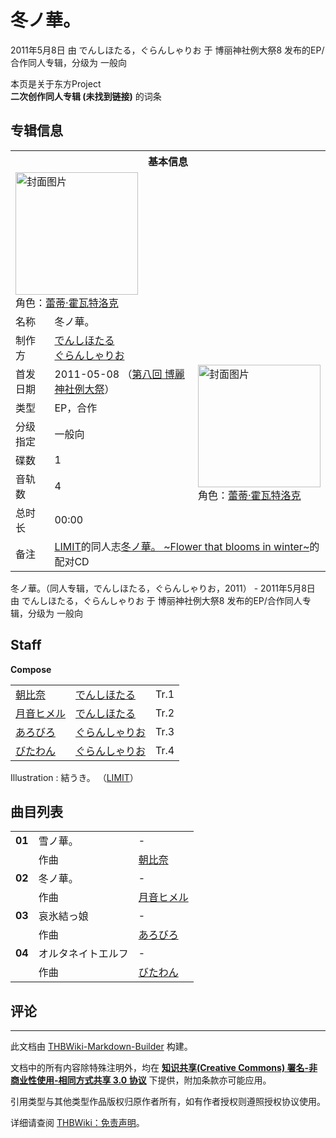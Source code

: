 # 冬ノ華。

<!-- source html: G:\repos\THBWiki-Markdown-Builder\THBWikiMarkdown\Temp\main\2\2f\ns0%3A%E5%86%AC%E3%83%8E%E8%8F%AF%E3%80%82.html -->

2011年5月8日 由 でんしほたる，ぐらんしゃりお 于 博丽神社例大祭8 发布的EP/合作同人专辑，分级为 一般向

本页是关于东方Project  
 **二次创作同人专辑 (未找到链接)** 的词条
## 专辑信息

<table><tbody><tr><th colspan="3">基本信息</th></tr><tr><td class="cover-artwork-mobile" colspan="2"><a href="./文件-冬ノ華。封面.jpg.md" class="image" title="封面图片"><img alt="封面图片" src="https://upload.thwiki.cc/thumb/7/71/%E5%86%AC%E3%83%8E%E8%8F%AF%E3%80%82%E5%B0%81%E9%9D%A2.jpg/196px-%E5%86%AC%E3%83%8E%E8%8F%AF%E3%80%82%E5%B0%81%E9%9D%A2.jpg" decoding="async" loading="lazy" width="196" height="196" srcset="https://upload.thwiki.cc/thumb/7/71/%E5%86%AC%E3%83%8E%E8%8F%AF%E3%80%82%E5%B0%81%E9%9D%A2.jpg/294px-%E5%86%AC%E3%83%8E%E8%8F%AF%E3%80%82%E5%B0%81%E9%9D%A2.jpg 1.5x, https://upload.thwiki.cc/thumb/7/71/%E5%86%AC%E3%83%8E%E8%8F%AF%E3%80%82%E5%B0%81%E9%9D%A2.jpg/392px-%E5%86%AC%E3%83%8E%E8%8F%AF%E3%80%82%E5%B0%81%E9%9D%A2.jpg 2x" data-file-width="512" data-file-height="512"></a><div class="cover-char">角色：<a href="./蕾蒂·霍瓦特洛克.md" title="蕾蒂·霍瓦特洛克">蕾蒂·霍瓦特洛克</a></div></td>
</tr><tr><td class="label">名称</td><td colspan="2"> 冬ノ華。 </td></tr><tr><td class="label">制作方</td><td><a href="./でんしほたる.md" title="でんしほたる">でんしほたる</a><br><a href="./ぐらんしゃりお.md" title="ぐらんしゃりお">ぐらんしゃりお</a></td><td class="cover-artwork" rowspan="7" style="min-width:196px;"><a href="./文件-冬ノ華。封面.jpg.md" class="image" title="封面图片"><img alt="封面图片" src="https://upload.thwiki.cc/thumb/7/71/%E5%86%AC%E3%83%8E%E8%8F%AF%E3%80%82%E5%B0%81%E9%9D%A2.jpg/196px-%E5%86%AC%E3%83%8E%E8%8F%AF%E3%80%82%E5%B0%81%E9%9D%A2.jpg" decoding="async" loading="lazy" width="196" height="196" srcset="https://upload.thwiki.cc/thumb/7/71/%E5%86%AC%E3%83%8E%E8%8F%AF%E3%80%82%E5%B0%81%E9%9D%A2.jpg/294px-%E5%86%AC%E3%83%8E%E8%8F%AF%E3%80%82%E5%B0%81%E9%9D%A2.jpg 1.5x, https://upload.thwiki.cc/thumb/7/71/%E5%86%AC%E3%83%8E%E8%8F%AF%E3%80%82%E5%B0%81%E9%9D%A2.jpg/392px-%E5%86%AC%E3%83%8E%E8%8F%AF%E3%80%82%E5%B0%81%E9%9D%A2.jpg 2x" data-file-width="512" data-file-height="512"></a><div class="cover-char">角色：<a href="./蕾蒂·霍瓦特洛克.md" title="蕾蒂·霍瓦特洛克">蕾蒂·霍瓦特洛克</a></div></td>
</tr><tr><td class="label">首发日期</td><td>2011-05-08&#160;（<a href="/展会作品列表?e=%E5%8D%9A%E4%B8%BD%E7%A5%9E%E7%A4%BE%E4%BE%8B%E5%A4%A7%E7%A5%AD%238">第八回 博麗神社例大祭</a>）</td></tr><tr><td class="label">类型</td><td>EP，合作</td></tr><tr><td class="label">分级指定</td><td>一般向</td></tr><tr><td class="label">碟数</td><td>1</td></tr><tr><td class="label">音轨数</td><td>4</td></tr><tr><td class="label">总时长</td><td>00:00</td></tr><tr><td class="label">备注</td><td colspan="2"><a href="./LIMIT.md" title="LIMIT">LIMIT</a>的同人志<a href="/index.php?title=%E5%86%AC%E3%83%8E%E8%8F%AF%E3%80%82_~Flower_that_blooms_in_winter~&amp;action=edit&amp;redlink=1" class="new" title="冬ノ華。 ~Flower that blooms in winter~（页面不存在）">冬ノ華。 ~Flower that blooms in winter~</a>的配对CD</td></tr></tbody></table>

冬ノ華。（同人专辑，でんしほたる，ぐらんしゃりお，2011） - 2011年5月8日 由 でんしほたる，ぐらんしゃりお 于 博丽神社例大祭8 发布的EP/合作同人专辑，分级为 一般向
## Staff
  
 **Compose**   

<table><tbody><tr><td><a href="/index.php?title=%E6%9C%9D%E6%AF%94%E5%A5%88&amp;action=edit&amp;redlink=1" class="new" title="朝比奈（页面不存在）">朝比奈</a></td><td><a href="./でんしほたる.md" title="でんしほたる">でんしほたる</a></td><td>Tr.1</td></tr><tr><td><a href="/index.php?title=%E6%9C%88%E9%9F%B3%E3%83%92%E3%83%A1%E3%83%AB&amp;action=edit&amp;redlink=1" class="new" title="月音ヒメル（页面不存在）">月音ヒメル</a></td><td><a href="./でんしほたる.md" title="でんしほたる">でんしほたる</a></td><td>Tr.2</td></tr><tr><td><a href="/index.php?title=%E3%81%82%E3%82%8D%E3%81%B3%E3%82%8D&amp;action=edit&amp;redlink=1" class="new" title="あろびろ（页面不存在）">あろびろ</a></td><td><a href="./ぐらんしゃりお.md" title="ぐらんしゃりお">ぐらんしゃりお</a></td><td>Tr.3</td></tr><tr><td><a href="/index.php?title=%E3%81%B3%E3%81%9F%E3%82%8F%E3%82%93&amp;action=edit&amp;redlink=1" class="new" title="びたわん（页面不存在）">びたわん</a></td><td><a href="./ぐらんしゃりお.md" title="ぐらんしゃりお">ぐらんしゃりお</a></td><td>Tr.4</td></tr></tbody></table>


Illustration
: 結うき。 （[LIMIT](./LIMIT.md)）

## 曲目列表

<table><tbody><tr><td id="1" class="infoYL"><b>01</b></td><td id="雪ノ華。" colspan="2" class="title">雪ノ華。<span class="thcsearchlinks"><a rel="nofollow" class="external text" href="https://cd.thwiki.cc?arrange=朝比奈&amp;fromwiki=冬ノ華。"><span title="搜索相似同人曲"></span></a></span></td><td class="time">-</td></tr><tr><td class="left"></td><td class="label">作曲</td><td class="text" colspan="2"><a href="/index.php?title=%E6%9C%9D%E6%AF%94%E5%A5%88&amp;action=edit&amp;redlink=1" class="new" title="朝比奈（页面不存在）">朝比奈</a><span class="thcsearchlinks"><a rel="nofollow" class="external text" href="https://cd.thwiki.cc?arrange=，朝比奈&amp;fromwiki=冬ノ華。"><span></span></a></span></td></tr>
<tr><td id="2" class="infoYL"><b>02</b></td><td id="冬ノ華。" colspan="2" class="title">冬ノ華。<span class="thcsearchlinks"><a rel="nofollow" class="external text" href="https://cd.thwiki.cc?arrange=月音ヒメル&amp;fromwiki=冬ノ華。"><span title="搜索相似同人曲"></span></a></span></td><td class="time">-</td></tr><tr><td class="left"></td><td class="label">作曲</td><td class="text" colspan="2"><a href="/index.php?title=%E6%9C%88%E9%9F%B3%E3%83%92%E3%83%A1%E3%83%AB&amp;action=edit&amp;redlink=1" class="new" title="月音ヒメル（页面不存在）">月音ヒメル</a><span class="thcsearchlinks"><a rel="nofollow" class="external text" href="https://cd.thwiki.cc?arrange=，月音ヒメル&amp;fromwiki=冬ノ華。"><span></span></a></span></td></tr>
<tr><td id="3" class="infoYL"><b>03</b></td><td id="哀氷結っ娘" colspan="2" class="title">哀氷結っ娘<span class="thcsearchlinks"><a rel="nofollow" class="external text" href="https://cd.thwiki.cc?arrange=あろびろ&amp;fromwiki=冬ノ華。"><span title="搜索相似同人曲"></span></a></span></td><td class="time">-</td></tr><tr><td class="left"></td><td class="label">作曲</td><td class="text" colspan="2"><a href="/index.php?title=%E3%81%82%E3%82%8D%E3%81%B3%E3%82%8D&amp;action=edit&amp;redlink=1" class="new" title="あろびろ（页面不存在）">あろびろ</a><span class="thcsearchlinks"><a rel="nofollow" class="external text" href="https://cd.thwiki.cc?arrange=，あろびろ&amp;fromwiki=冬ノ華。"><span></span></a></span></td></tr>
<tr><td id="4" class="infoYL"><b>04</b></td><td id="オルタネイトエルフ" colspan="2" class="title">オルタネイトエルフ<span class="thcsearchlinks"><a rel="nofollow" class="external text" href="https://cd.thwiki.cc?arrange=びたわん&amp;fromwiki=冬ノ華。"><span title="搜索相似同人曲"></span></a></span></td><td class="time">-</td></tr><tr><td class="left"></td><td class="label">作曲</td><td class="text" colspan="2"><a href="/index.php?title=%E3%81%B3%E3%81%9F%E3%82%8F%E3%82%93&amp;action=edit&amp;redlink=1" class="new" title="びたわん（页面不存在）">びたわん</a><span class="thcsearchlinks"><a rel="nofollow" class="external text" href="https://cd.thwiki.cc?arrange=，びたわん&amp;fromwiki=冬ノ華。"><span></span></a></span></td></tr></tbody></table>


## 评论




---

此文档由 [THBWiki-Markdown-Builder](https://github.com/Delsin-Yu/THBWiki-Markdown-Builder) 构建。

文档中的所有内容除特殊注明外，均在 [**知识共享(Creative Commons) 署名-非商业性使用-相同方式共享 3.0 协议**](https://creativecommons.org/licenses/by-sa/3.0/deed.zh-hans) 下提供，附加条款亦可能应用。

引用类型与其他类型作品版权归原作者所有，如有作者授权则遵照授权协议使用。

详细请查阅 [THBWiki：免责声明](https://thbwiki.cc/THBWiki:%E5%85%8D%E8%B4%A3%E5%A3%B0%E6%98%8E)。

